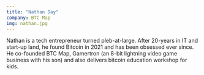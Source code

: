```yaml
---
title: "Nathan Day"
company: BTC Map
img: nathan.jpg
---
```


Nathan is a tech entrepreneur turned pleb-at-large. After 20-years in IT and start-up land, he found Bitcoin in 2021 and has been obsessed ever since. He co-founded BTC Map, Gamertron (an 8-bit lightning video game business with his son) and also delivers bitcoin education workshop for kids.
